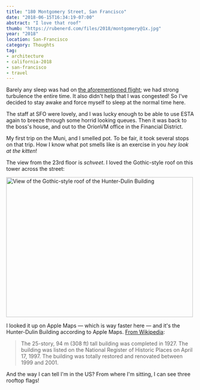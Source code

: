 ```yaml
---
title: "180 Montgomery Street, San Francisco"
date: "2018-06-15T16:34:19-07:00"
abstract: "I love that roof"
thumb: "https://rubenerd.com/files/2018/montgomery@1x.jpg"
year: "2018"
location: San-Francisco
category: Thoughts
tag:
- architecture
- california-2018
- san-francisco
- travel
---
```

Barely any sleep was had on [the aforementioned flight]; we had strong turbulence the entire time. It also didn't help that I was congested! So I've decided to stay awake and force myself to sleep at the normal time here.

The staff at SFO were lovely, and I was lucky enough to be able to use ESTA again to breeze through some horrid looking queues. Then it was back to the boss's house, and out to the OrionVM office in the Financial District.

My first trip on the Muni, and I smelled pot. To be fair, it took several stops on that trip. How I know what pot smells like is an exercise in you *hey look at the kitten*!

The view from the 23rd floor is *schveet*. I loved the Gothic-style roof on this tower across the street:

<p><img src="https://rubenerd.com/files/2018/montgomery@1x.jpg" srcset="https://rubenerd.com/files/2018/montgomery@1x.jpg 1x, https://rubenerd.com/files/2018/montgomery@2x.jpg 2x" alt="View of the Gothic-style roof of the Hunter-Dulin Building" style="width:500px; height:375px;" /></p>

I looked it up on Apple Maps — which is way faster here — and it's the Hunter-Dulin Building according to Apple Maps. [From Wikipedia]\:

> The 25-story, 94 m (308 ft) tall building was completed in 1927. The building was listed on the National Register of Historic Places on April 17, 1997. The building was totally restored and renovated between 1999 and 2001.

And the way I can tell I'm in the US? From where I'm sitting, I can see three rooftop flags!
 
[the aforementioned flight]: https://rubenerd.com/first-post-from-37000-feet/
[From Wikipedia]: https://

